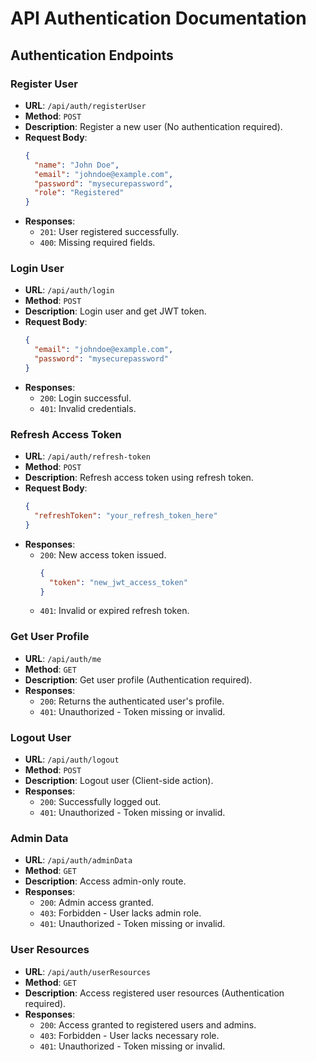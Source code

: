 # API Authentication Documentation

## Authentication Endpoints

### Register User
- **URL**: `/api/auth/registerUser`
- **Method**: `POST`
- **Description**: Register a new user (No authentication required).
- **Request Body**:
  ```json
  {
    "name": "John Doe",
    "email": "johndoe@example.com",
    "password": "mysecurepassword",
    "role": "Registered"
  }
  ```
- **Responses**:
  - `201`: User registered successfully.
  - `400`: Missing required fields.

### Login User
- **URL**: `/api/auth/login`
- **Method**: `POST`
- **Description**: Login user and get JWT token.
- **Request Body**:
  ```json
  {
    "email": "johndoe@example.com",
    "password": "mysecurepassword"
  }
  ```
- **Responses**:
  - `200`: Login successful.
  - `401`: Invalid credentials.

### Refresh Access Token
- **URL**: `/api/auth/refresh-token`
- **Method**: `POST`
- **Description**: Refresh access token using refresh token.
- **Request Body**:
  ```json
  {
    "refreshToken": "your_refresh_token_here"
  }
  ```
- **Responses**:
  - `200`: New access token issued.
    ```json
    {
      "token": "new_jwt_access_token"
    }
    ```
  - `401`: Invalid or expired refresh token.

### Get User Profile
- **URL**: `/api/auth/me`
- **Method**: `GET`
- **Description**: Get user profile (Authentication required).
- **Responses**:
  - `200`: Returns the authenticated user's profile.
  - `401`: Unauthorized - Token missing or invalid.

### Logout User
- **URL**: `/api/auth/logout`
- **Method**: `POST`
- **Description**: Logout user (Client-side action).
- **Responses**:
  - `200`: Successfully logged out.
  - `401`: Unauthorized - Token missing or invalid.

### Admin Data
- **URL**: `/api/auth/adminData`
- **Method**: `GET`
- **Description**: Access admin-only route.
- **Responses**:
  - `200`: Admin access granted.
  - `403`: Forbidden - User lacks admin role.
  - `401`: Unauthorized - Token missing or invalid.

### User Resources
- **URL**: `/api/auth/userResources`
- **Method**: `GET`
- **Description**: Access registered user resources (Authentication required).
- **Responses**:
  - `200`: Access granted to registered users and admins.
  - `403`: Forbidden - User lacks necessary role.
  - `401`: Unauthorized - Token missing or invalid.
